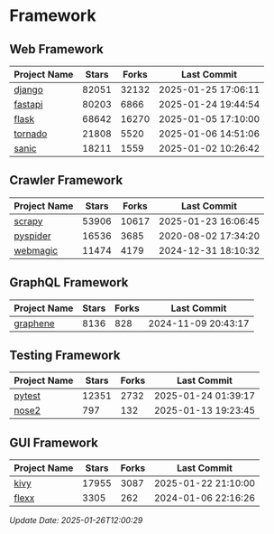 # Framework

## Web Framework
| Project Name | Stars | Forks | Last Commit |
| ------------ | ----- | ----- | ----------- |
| [django](https://github.com/django/django) | 82051 | 32132 | 2025-01-25 17:06:11 |
| [fastapi](https://github.com/fastapi/fastapi) | 80203 | 6866 | 2025-01-24 19:44:54 |
| [flask](https://github.com/pallets/flask) | 68642 | 16270 | 2025-01-05 17:10:00 |
| [tornado](https://github.com/tornadoweb/tornado) | 21808 | 5520 | 2025-01-06 14:51:06 |
| [sanic](https://github.com/sanic-org/sanic) | 18211 | 1559 | 2025-01-02 10:26:42 |

## Crawler Framework
| Project Name | Stars | Forks | Last Commit |
| ------------ | ----- | ----- | ----------- |
| [scrapy](https://github.com/scrapy/scrapy) | 53906 | 10617 | 2025-01-23 16:06:45 |
| [pyspider](https://github.com/binux/pyspider) | 16536 | 3685 | 2020-08-02 17:34:20 |
| [webmagic](https://github.com/code4craft/webmagic) | 11474 | 4179 | 2024-12-31 18:10:32 |

## GraphQL Framework
| Project Name | Stars | Forks | Last Commit |
| ------------ | ----- | ----- | ----------- |
| [graphene](https://github.com/graphql-python/graphene) | 8136 | 828 | 2024-11-09 20:43:17 |

## Testing Framework
| Project Name | Stars | Forks | Last Commit |
| ------------ | ----- | ----- | ----------- |
| [pytest](https://github.com/pytest-dev/pytest) | 12351 | 2732 | 2025-01-24 01:39:17 |
| [nose2](https://github.com/nose-devs/nose2) | 797 | 132 | 2025-01-13 19:23:45 |

## GUI Framework
| Project Name | Stars | Forks | Last Commit |
| ------------ | ----- | ----- | ----------- |
| [kivy](https://github.com/kivy/kivy) | 17955 | 3087 | 2025-01-22 21:10:00 |
| [flexx](https://github.com/flexxui/flexx) | 3305 | 262 | 2024-01-06 22:16:26 |

*Update Date: 2025-01-26T12:00:29*
